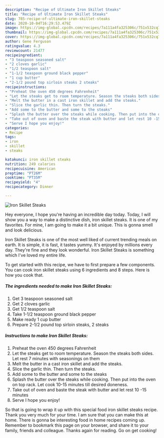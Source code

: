 ```yaml
---
description: "Recipe of Ultimate Iron Skillet Steaks"
title: "Recipe of Ultimate Iron Skillet Steaks"
slug: 785-recipe-of-ultimate-iron-skillet-steaks
date: 2020-10-04T16:29:53.479Z
image: https://img-global.cpcdn.com/recipes/7a111a4fa325306c/751x532cq70/iron-skillet-steaks-recipe-main-photo.jpg
thumbnail: https://img-global.cpcdn.com/recipes/7a111a4fa325306c/751x532cq70/iron-skillet-steaks-recipe-main-photo.jpg
cover: https://img-global.cpcdn.com/recipes/7a111a4fa325306c/751x532cq70/iron-skillet-steaks-recipe-main-photo.jpg
author: Gene Ferguson
ratingvalue: 4.3
reviewcount: 21477
recipeingredient:
- "3 teaspoon seasoned salt"
- "2 cloves garlic"
- "1/2 teaspoon salt"
- "1-1/2 teaspoon ground black pepper"
- "1 cup butter"
- "2-1/2 pound top sirloin steaks 2 steaks"
recipeinstructions:
- "Preheat the oven 450 degrees Fahrenheit"
- "Let the steaks get to room temperature. Season the steaks both sides. Let rest 7 minutes with seasonings on them"
- "Melt the butter in a cast iron skillet and add the steaks."
- "Slice the garlic thin. Then turn the steaks."
- "Add some to the butter and some to the steaks"
- "Splash the butter over the steaks while cooking. Then put into the oven on top rack. Let cook 10-15 minutes till desired doneness."
- "Take out of oven and baste the steak with butter and let rest 10 -15 minutes"
- "Serve I hope you enjoy!"
categories:
- Recipe
tags:
- iron
- skillet
- steaks

katakunci: iron skillet steaks 
nutrition: 249 calories
recipecuisine: American
preptime: "PT26M"
cooktime: "PT35M"
recipeyield: "4"
recipecategory: Dinner

---
```



![Iron Skillet Steaks](https://img-global.cpcdn.com/recipes/7a111a4fa325306c/751x532cq70/iron-skillet-steaks-recipe-main-photo.jpg)

Hey everyone, I hope you're having an incredible day today. Today, I will show you a way to make a distinctive dish, iron skillet steaks. It is one of my favorites. For mine, I am going to make it a bit unique. This is gonna smell and look delicious.

Iron Skillet Steaks is one of the most well liked of current trending meals on earth. It is simple, it is fast, it tastes yummy. It's enjoyed by millions every day. They're fine and they look wonderful. Iron Skillet Steaks is something which I've loved my entire life.




To get started with this recipe, we have to first prepare a few components. You can cook iron skillet steaks using 6 ingredients and 8 steps. Here is how you cook that.

<!--inarticleads1-->

##### The ingredients needed to make Iron Skillet Steaks:

1. Get 3 teaspoon seasoned salt
1. Get 2 cloves garlic
1. Get 1/2 teaspoon salt
1. Take 1-1/2 teaspoon ground black pepper
1. Make ready 1 cup butter
1. Prepare 2-1/2 pound top sirloin steaks, 2 steaks




<!--inarticleads2-->

##### Instructions to make Iron Skillet Steaks:

1. Preheat the oven 450 degrees Fahrenheit
1. Let the steaks get to room temperature. Season the steaks both sides. Let rest 7 minutes with seasonings on them
1. Melt the butter in a cast iron skillet and add the steaks.
1. Slice the garlic thin. Then turn the steaks.
1. Add some to the butter and some to the steaks
1. Splash the butter over the steaks while cooking. Then put into the oven on top rack. Let cook 10-15 minutes till desired doneness.
1. Take out of oven and baste the steak with butter and let rest 10 -15 minutes
1. Serve I hope you enjoy!




So that is going to wrap it up with this special food iron skillet steaks recipe. Thank you very much for your time. I am sure that you can make this at home. There is gonna be interesting food in home recipes coming up. Remember to bookmark this page on your browser, and share it to your family, friends and colleague. Thanks again for reading. Go on get cooking!
